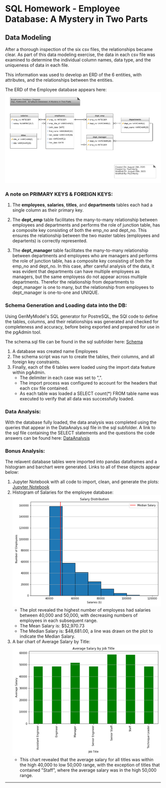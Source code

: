 # SQL Homework - Employee Database: A Mystery in Two Parts

## Data Modeling

After a thorough inspection of the six csv files, the relationships became clear.  As part of this data modeling exercise,
the data in each csv file was examined to determine the individual column names, data type, and the uniqueness of data in each file.

This information was used to develop an ERD of the 6 entities, with attributes, and the relationships between the entities.

The ERD of the Employee database appears here:
![EmployeesDBDatabaseDiagram](EmployeeSQL/datadiagram/EmployeesDBDatabaseDiagram.png)

### A note on PRIMARY KEYS & FOREIGN KEYS:
    
1. The **employees**, **salaries**, **titles**, and **departments** tables each had a single column as their primary key.  

2. The **dept_emp** table facilitates the many-to-many relationship between employees and departments and performs the role of junction table, has a composite key consisting of both the emp_no and dept_no.  This ensures the relationship between the two master tables (employees and departents) is correctly represented.
   
3. The **dept_manager** table facilitates the many-to-many relationship between departments and employees who are managers and performs the role of junction table, has a composite key consisting of both the emp_no and dept_no.  In this case, after careful analysis of the data, it was evident that departments can have multiple employees as managers, but the same employess do not appear across multiple departments. Therefor the relationship from departments to dept_manager is one to many, but the relationship from employees to dept_manager is one-to-one and UNIQUE.


### Schema Generation and Loading data into the DB:

Using GenMyModel's SQL generator for PostreSQL, the SQl code to define the tables, columns, and their relationships was generated and checked for completeness and accuracy, before being exported and prepared for use in the pgAdmin tool.  

The schema.sql file can be found in the sql subfolder here: 
[Schema](EmployeeSQL/sql/schema.sql)

1. A database was created name Employees
2. The schema script was run to create the tables, their columns, and all foreign key constraints.
3. Finally, each of the 6 tables were loaded using the import data feature within pgAdmin.  
    * The delimiter in each case was set to ",".
    * The import process was configured to account for the headers that each csv file contained.
    * As each table was loaded a SELECT count(*) FROM table name was executed to verify that all data was successfully loaded.

### Data Analysis:
With the database fully loaded, the data analysis was completed using the queries that appear in the DataAnalys.sql file in the sql subfolder. 
A link to the sql file containing the SELECT statements and the questions the code answers can be found here: [DataAnalysis](EmployeeSQL/sql/DataAnalysis.sql)


### Bonus Analysis:

The relavent database tables were imported into pandas dataframes and a histogram and barchart were generated.  Links to all of these objects appear below:

1.  Jupyter Notebook with all code to import, clean, and generate the plots: [Jupyter Notebook](EmployeeSQL/BonusAnalysis.ipynb)
2.  Histogram of Salaries for the employee database: ![Salary Histogram](EmployeeSQL/plots/salary_histogram.png) 
    * The plot revealed the highest number of employess had salaries between 40,000 and 50,000, with decreasing numbers of employees in each subsequent range.
    * The Mean Salary is: $52,970.73
    * The Median Salary is: $48,681.00, a line was drawn on the plot to indicate the Median Salary.
3.  A bar chart of Average Salary by Title: ![Average Salary by Title](EmployeeSQL/plots/average_salary_by_title.png)
    * This chart revealed that the average salary for all titles was within the high 40,000 to low 50,000 range, with the exception of titles that contained "Staff", where the average salary was in the high 50,000 range.

____________________________________________________________________________________________________________________________




